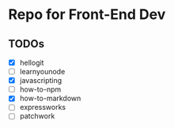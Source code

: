 # Repo for Front-End Dev

## TODOs
- [X] hellogit
- [ ] learnyounode
- [X] javascripting
- [ ] how-to-npm
- [X] how-to-markdown
- [ ] expressworks
- [ ] patchwork
